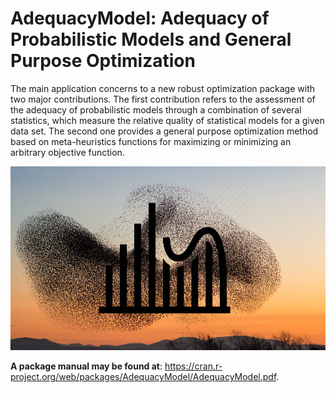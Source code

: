 # AdequacyModel: Adequacy of Probabilistic Models and General Purpose Optimization

The main application concerns to a new robust optimization package with two major contributions. The first contribution refers to the assessment of the adequacy of probabilistic models through a combination of several statistics, which measure the relative quality of statistical models for a given data set. The second one provides a general purpose optimization method based on meta-heuristics functions for maximizing or minimizing an arbitrary objective function.



![fig_logo](https://raw.githubusercontent.com/PedroRafaelDinizMarinho/tempfiles/master/logo_gimp.png)


**A package manual may be found at**: https://cran.r-project.org/web/packages/AdequacyModel/AdequacyModel.pdf.
